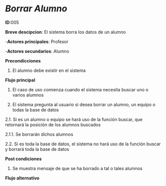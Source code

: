 # *Borrar Alumno*

**ID**:005

**Breve descipcion**: El sistema borra los datos de un alumno

-**Actores principales**: Profesor

-**Actores secundarios**: Alumno

**Precondicciones**

1. El alumno debe existir en el sistema

**Flujo principal**

1. El caso de uso comienza cuando el sistema necesita buscar uno o varios alumnos

2. El sistema pregunta al usuario si desea borrar un alumno, un equipo o todas la base de datos

2.1. Si es un alumno o equipo se hará uso de la función buscar, que retornará la posición de los alumnos buscados

2.1.1. Se borrarán dichos alumnos

2.2. Si es toda la base de datos, el sistema no hará uso de la función buscar y borrará toda la base de datos

**Post condiciones**

1. Se muestra mensaje de que se ha borrado a tal o tales alumnos

**Flujo alternativo**
